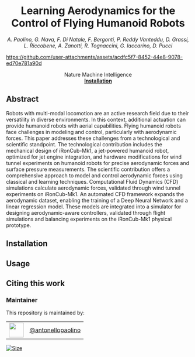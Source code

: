 <h1 align="center">
Learning Aerodynamics for the Control of Flying Humanoid Robots
</h1>


<div align="center">

_A. Paolino, G. Nava, F. Di Natale, F. Bergonti, P. Reddy Vanteddu, D. Grassi, L. Riccobene, A. Zanotti, R. Tognaccini, G. Iaccarino, D. Pucci_

</div>

<p align="center">

https://github.com/user-attachments/assets/acdfc5f7-8452-44e8-9078-ed70e781a90d

</p>

<div align="center">
  Nature Machine Intelligence
</div>

<div align="center">
  <a href="#installation"><b>Installation</b></a>
</div>

## Abstract

Robots with multi-modal locomotion are an active research field due to their versatility in diverse environments. In this context, additional actuation can provide humanoid robots with aerial capabilities. Flying humanoid robots face challenges in modeling and control, particularly with aerodynamic forces. This paper addresses these challenges from a technological and scientific standpoint. The technological contribution includes the mechanical design of iRonCub-Mk1, a jet-powered humanoid robot, optimized for jet engine integration, and hardware modifications for wind tunnel experiments on humanoid robots for precise aerodynamic forces and surface pressure measurements. The scientific contribution offers a comprehensive approach to model and control aerodynamic forces using classical and learning techniques. Computational Fluid Dynamics (CFD) simulations calculate aerodynamic forces, validated through wind tunnel experiments on iRonCub-Mk1. An automated CFD framework expands the aerodynamic dataset, enabling the training of a Deep Neural Network and a linear regression model. These models are integrated into a simulator for designing aerodynamic-aware controllers, validated through flight simulations and balancing experiments on the iRonCub-Mk1 physical prototype.

## Installation


## Usage


## Citing this work


### Maintainer

This repository is maintained by:

| | |
|:---:|:---:|
| [<img src="https://github.com/antonellopaolino.png" width="40">](https://github.com/antonellopaolino) | [@antonellopaolino](https://github.com/antonellopaolino) |

<p align="left">
   <a href="https://github.com/ami-iit/paper_paolino_2024_nature_learning-aerodynamics-control/blob/main/LICENSE"><img src="https://img.shields.io/github/license/ami-iit/paper_paolino_2024_nature_learning-aerodynamics-control" alt="Size" class="center"/></a>
</p>
